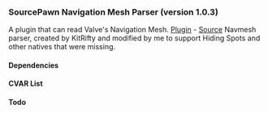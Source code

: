 ### SourcePawn Navigation Mesh Parser (version 1.0.3)
A plugin that can read Valve's Navigation Mesh.
[Plugin](plugins/navmesh.smx?raw=true) - [Source](scripting/navmesh.sp)
Navmesh parser, created by KitRifty and modified by me to support Hiding Spots and other natives that were missing.
#### Dependencies
#### CVAR List
#### Todo
